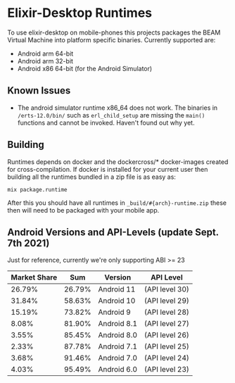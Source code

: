 # Elixir-Desktop Runtimes

To use elixir-desktop on mobile-phones this projects packages the BEAM Virtual Machine into platform specific binaries. Currently supported are:

- Android arm 64-bit
- Android arm 32-bit
- Android x86 64-bit (for the Android Simulator)

## Known Issues

- The android simulator runtime x86_64 does not work. The binaries in `/erts-12.0/bin/` such as `erl_child_setup` are missing the `main()` functions and cannot be invoked. Haven't found out why yet.

## Building

Runtimes depends on docker and the dockercross/* docker-images created for cross-compilation. If docker is installed for your
current user then building all the runtimes bundled in a zip file is as easy as:

`mix package.runtime`

After this you should have all runtimes in `_build/#{arch}-runtime.zip` these then will need to be packaged with your mobile app. 


## Android Versions and API-Levels (update Sept. 7th 2021)

Just for reference, currently we're only supporting ABI >= 23  

| Market Share | Sum | Version | API Level |
| ------------ | --- | ------- | --------- |
| 26.79% | 26.79% | Android 11          | (API level 30) |
| 31.84% | 58.63% | Android 10          | (API level 29) |
| 15.19% | 73.82% | Android 9           | (API level 28) |
|  8.08% | 81.90% | Android 8.1         | (API level 27) |
|  3.55% | 85.45% | Android 8.0         | (API level 26) |
|  2.33% | 87.78% | Android 7.1         | (API level 25) |
|  3.68% | 91.46% | Android 7.0         | (API level 24) |
|  4.03% | 95.49% | Android 6.0         | (API level 23) |


